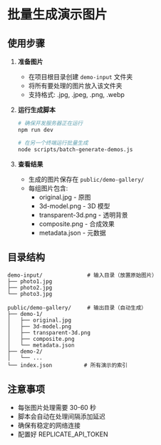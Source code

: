 # 批量生成演示图片

## 使用步骤

1. **准备图片**
   - 在项目根目录创建 `demo-input` 文件夹
   - 将所有要处理的图片放入该文件夹
   - 支持格式: .jpg, .jpeg, .png, .webp

2. **运行生成脚本**
   ```bash
   # 确保开发服务器正在运行
   npm run dev
   
   # 在另一个终端运行批量生成
   node scripts/batch-generate-demos.js
   ```

3. **查看结果**
   - 生成的图片保存在 `public/demo-gallery/`
   - 每组图片包含:
     - original.jpg - 原图
     - 3d-model.png - 3D 模型
     - transparent-3d.png - 透明背景
     - composite.png - 合成效果
     - metadata.json - 元数据

## 目录结构

```
demo-input/              # 输入目录（放置原始图片）
├── photo1.jpg
├── photo2.jpg
└── photo3.jpg

public/demo-gallery/     # 输出目录（自动生成）
├── demo-1/
│   ├── original.jpg
│   ├── 3d-model.png
│   ├── transparent-3d.png
│   ├── composite.png
│   └── metadata.json
├── demo-2/
│   └── ...
└── index.json          # 所有演示的索引
```

## 注意事项

- 每张图片处理需要 30-60 秒
- 脚本会自动在处理间隔添加延迟
- 确保有稳定的网络连接
- 配置好 REPLICATE_API_TOKEN
